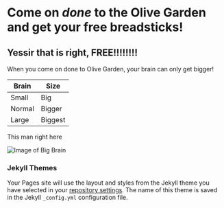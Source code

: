 # Come on *done* to the Olive Garden and get your free breadsticks!

## Yessir that is right, FREE!!!!!!!!
When you come on done to Olive Garden, your brain can only get bigger!

Brain | Size
------|-------
Small | Big
Normal| Bigger
Large | Biggest

This man right here

![Image of Big Brain](https://live.staticflickr.com/7302/12110532425_fa0e6022eb_b.jpg)












### Jekyll Themes

Your Pages site will use the layout and styles from the Jekyll theme you have selected in your [repository settings](https://github.com/EnricoNuttoliv/EnricoNuttoliv.github.io/settings). The name of this theme is saved in the Jekyll `_config.yml` configuration file.

